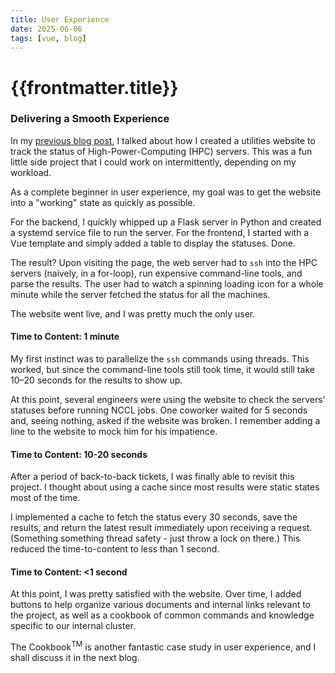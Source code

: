 ```yaml
---
title: User Experience
date: 2025-06-06
tags: [vue, blog]
---
```


# {{frontmatter.title}}

### Delivering a Smooth Experience

In my [previous blog post](https://paperbaglife.github.io/#/blogs/2025-06-05-blog-on-github-pages), I talked about how I created a utilities website to track the status of High-Power-Computing (HPC) servers. This was a fun little side project that I could work on intermittently, depending on my workload.

As a complete beginner in user experience, my goal was to get the website into a "working" state as quickly as possible.

For the backend, I quickly whipped up a Flask server in Python and created a systemd service file to run the server. For the frontend, I started with a Vue template and simply added a table to display the statuses. Done.

The result? Upon visiting the page, the web server had to `ssh` into the HPC servers (naively, in a for-loop), run expensive command-line tools, and parse the results. The user had to watch a spinning loading icon for a whole minute while the server fetched the status for all the machines.

The website went live, and I was pretty much the only user.

#### Time to Content: 1 minute

My first instinct was to parallelize the `ssh` commands using threads. This worked, but since the command-line tools still took time, it would still take 10–20 seconds for the results to show up.

At this point, several engineers were using the website to check the servers' statuses before running NCCL jobs. One coworker waited for 5 seconds and, seeing nothing, asked if the website was broken. I remember adding a line to the website to mock him for his impatience.

#### Time to Content: 10-20 seconds

After a period of back-to-back tickets, I was finally able to revisit this project. I thought about using a cache since most results were static states most of the time.

I implemented a cache to fetch the status every 30 seconds, save the results, and return the latest result immediately upon receiving a request. (Something something thread safety - just throw a lock on there.) This reduced the time-to-content to less than 1 second.

#### Time to Content: <1 second

At this point, I was pretty satisfied with the website. Over time, I added buttons to help organize various documents and internal links relevant to the project, as well as a cookbook of common commands and knowledge specific to our internal cluster.

The Cookbook<sup>TM</sup> is another fantastic case study in user experience, and I shall discuss it in the next blog.
